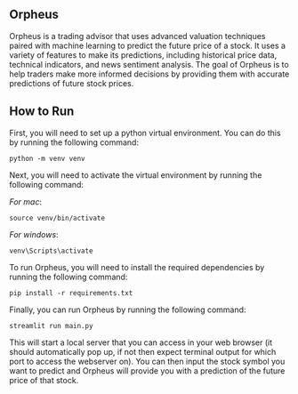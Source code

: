 ## Orpheus

Orpheus is a trading advisor that uses advanced valuation techniques paired with machine learning to predict the future price of a stock. It uses a variety of features to make its predictions, including historical price data, technical indicators, and news sentiment analysis. The goal of Orpheus is to help traders make more informed decisions by providing them with accurate predictions of future stock prices.

## How to Run
First, you will need to set up a python virtual environment. You can do this by running the following command:
```
python -m venv venv
```
Next, you will need to activate the virtual environment by running the following command:

*For mac*:
```
source venv/bin/activate
```
*For windows*:
```
venv\Scripts\activate
```

To run Orpheus, you will need to install the required dependencies by running the following command:
```
pip install -r requirements.txt
```
Finally, you can run Orpheus by running the following command:
```
streamlit run main.py
```

This will start a local server that you can access in your web browser (it should automatically pop up, if not then expect terminal output for which port to access the webserver on). You can then input the stock symbol you want to predict and Orpheus will provide you with a prediction of the future price of that stock.